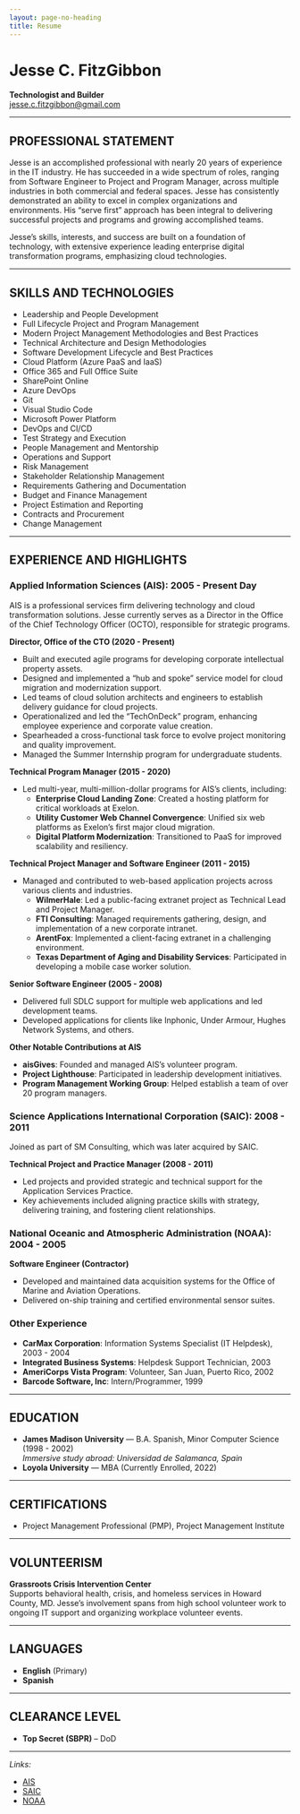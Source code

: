 ```yaml
---
layout: page-no-heading
title: Resume
---
```


# Jesse C. FitzGibbon

**Technologist and Builder**  
[jesse.c.fitzgibbon@gmail.com](mailto:jesse.c.fitzgibbon@gmail.com)  

---

## PROFESSIONAL STATEMENT

Jesse is an accomplished professional with nearly 20 years of experience in the IT industry. He has succeeded in a wide spectrum of roles, ranging from Software Engineer to Project and Program Manager, across multiple industries in both commercial and federal spaces. Jesse has consistently demonstrated an ability to excel in complex organizations and environments. His “serve first” approach has been integral to delivering successful projects and programs and growing accomplished teams.

Jesse’s skills, interests, and success are built on a foundation of technology, with extensive experience leading enterprise digital transformation programs, emphasizing cloud technologies.

---

## SKILLS AND TECHNOLOGIES

- Leadership and People Development
- Full Lifecycle Project and Program Management
- Modern Project Management Methodologies and Best Practices
- Technical Architecture and Design Methodologies
- Software Development Lifecycle and Best Practices
- Cloud Platform (Azure PaaS and IaaS)
- Office 365 and Full Office Suite
- SharePoint Online
- Azure DevOps
- Git
- Visual Studio Code
- Microsoft Power Platform
- DevOps and CI/CD
- Test Strategy and Execution
- People Management and Mentorship
- Operations and Support
- Risk Management
- Stakeholder Relationship Management
- Requirements Gathering and Documentation
- Budget and Finance Management
- Project Estimation and Reporting
- Contracts and Procurement
- Change Management

---

## EXPERIENCE AND HIGHLIGHTS

### Applied Information Sciences (AIS): 2005 - Present Day  
AIS is a professional services firm delivering technology and cloud transformation solutions. Jesse currently serves as a Director in the Office of the Chief Technology Officer (OCTO), responsible for strategic programs.

**Director, Office of the CTO (2020 - Present)**  
- Built and executed agile programs for developing corporate intellectual property assets.
- Designed and implemented a “hub and spoke” service model for cloud migration and modernization support.
- Led teams of cloud solution architects and engineers to establish delivery guidance for cloud projects.
- Operationalized and led the “TechOnDeck” program, enhancing employee experience and corporate value creation.
- Spearheaded a cross-functional task force to evolve project monitoring and quality improvement.
- Managed the Summer Internship program for undergraduate students.

**Technical Program Manager (2015 - 2020)**  
- Led multi-year, multi-million-dollar programs for AIS’s clients, including:
  - **Enterprise Cloud Landing Zone**: Created a hosting platform for critical workloads at Exelon.
  - **Utility Customer Web Channel Convergence**: Unified six web platforms as Exelon’s first major cloud migration.
  - **Digital Platform Modernization**: Transitioned to PaaS for improved scalability and resiliency.

**Technical Project Manager and Software Engineer (2011 - 2015)**  
- Managed and contributed to web-based application projects across various clients and industries.
  - **WilmerHale**: Led a public-facing extranet project as Technical Lead and Project Manager.
  - **FTI Consulting**: Managed requirements gathering, design, and implementation of a new corporate intranet.
  - **ArentFox**: Implemented a client-facing extranet in a challenging environment.
  - **Texas Department of Aging and Disability Services**: Participated in developing a mobile case worker solution.

**Senior Software Engineer (2005 - 2008)**  
- Delivered full SDLC support for multiple web applications and led development teams.
- Developed applications for clients like Inphonic, Under Armour, Hughes Network Systems, and others.

**Other Notable Contributions at AIS**  
- **aisGives**: Founded and managed AIS’s volunteer program.
- **Project Lighthouse**: Participated in leadership development initiatives.
- **Program Management Working Group**: Helped establish a team of over 20 program managers.

### Science Applications International Corporation (SAIC): 2008 - 2011  
Joined as part of SM Consulting, which was later acquired by SAIC.

**Technical Project and Practice Manager (2008 - 2011)**  
- Led projects and provided strategic and technical support for the Application Services Practice.
- Key achievements included aligning practice skills with strategy, delivering training, and fostering client relationships.

### National Oceanic and Atmospheric Administration (NOAA): 2004 - 2005  
**Software Engineer (Contractor)**  
- Developed and maintained data acquisition systems for the Office of Marine and Aviation Operations.
- Delivered on-ship training and certified environmental sensor suites.

### Other Experience  
- **CarMax Corporation**: Information Systems Specialist (IT Helpdesk), 2003 - 2004
- **Integrated Business Systems**: Helpdesk Support Technician, 2003
- **AmeriCorps Vista Program**: Volunteer, San Juan, Puerto Rico, 2002
- **Barcode Software, Inc**: Intern/Programmer, 1999

---

## EDUCATION

- **James Madison University** — B.A. Spanish, Minor Computer Science (1998 - 2002)  
  *Immersive study abroad: Universidad de Salamanca, Spain*
- **Loyola University** — MBA (Currently Enrolled, 2022)

---

## CERTIFICATIONS

- Project Management Professional (PMP), Project Management Institute

---

## VOLUNTEERISM

**Grassroots Crisis Intervention Center**  
Supports behavioral health, crisis, and homeless services in Howard County, MD. Jesse’s involvement spans from high school volunteer work to ongoing IT support and organizing workplace volunteer events.

---

## LANGUAGES

- **English** (Primary)
- **Spanish**

---

## CLEARANCE LEVEL

- **Top Secret (SBPR)** – DoD

---

*Links:*

- [AIS](http://www.ais.com)
- [SAIC](https://www.saic.com)
- [NOAA](https://www.noaa.gov)
